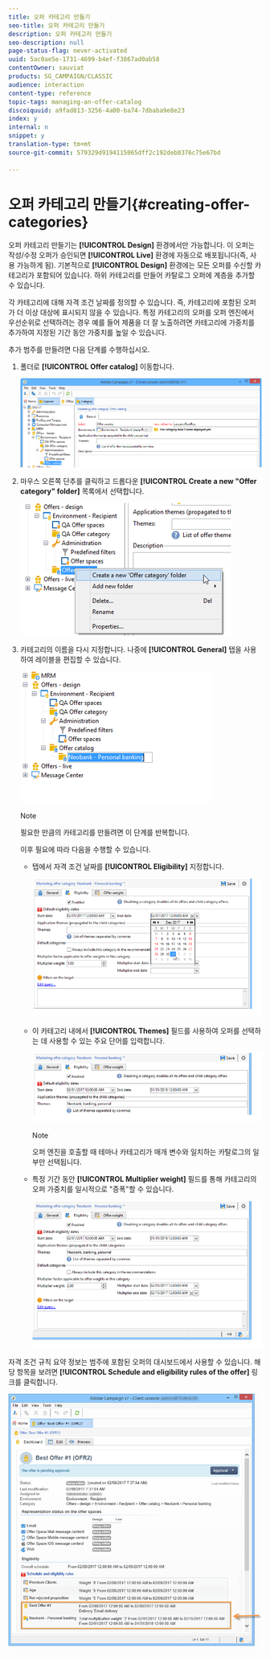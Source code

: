 ```yaml
---
title: 오퍼 카테고리 만들기
seo-title: 오퍼 카테고리 만들기
description: 오퍼 카테고리 만들기
seo-description: null
page-status-flag: never-activated
uuid: 5ac0ae5e-1731-4699-b4ef-f3867ad0ab58
contentOwner: sauviat
products: SG_CAMPAIGN/CLASSIC
audience: interaction
content-type: reference
topic-tags: managing-an-offer-catalog
discoiquuid: a9fad813-3256-4a00-ba74-7dbaba9e8e23
index: y
internal: n
snippet: y
translation-type: tm+mt
source-git-commit: 579329d9194115065dff2c192deb0376c75e67bd

---
```



# 오퍼 카테고리 만들기{#creating-offer-categories}

오퍼 카테고리 만들기는 **[!UICONTROL Design]** 환경에서만 가능합니다. 이 오퍼는 작성/수정 오퍼가 승인되면 **[!UICONTROL Live]** 환경에 자동으로 배포됩니다(즉, 사용 가능하게 됨). 기본적으로 **[!UICONTROL Design]** 환경에는 모든 오퍼를 수신할 카테고리가 포함되어 있습니다. 하위 카테고리를 만들어 카탈로그 오퍼에 계층을 추가할 수 있습니다.

각 카테고리에 대해 자격 조건 날짜를 정의할 수 있습니다. 즉, 카테고리에 포함된 오퍼가 더 이상 대상에 표시되지 않을 수 있습니다. 특정 카테고리의 오퍼를 오퍼 엔진에서 우선순위로 선택하려는 경우 예를 들어 제품을 더 잘 노출하려면 카테고리에 가중치를 추가하여 지정된 기간 동안 가중치를 높일 수 있습니다.

추가 범주를 만들려면 다음 단계를 수행하십시오.

1. 폴더로 **[!UICONTROL Offer catalog]** 이동합니다.

   ![](assets/offer_cat_create_001.png)

1. 마우스 오른쪽 단추를 클릭하고 드롭다운 **[!UICONTROL Create a new "Offer category" folder]** 목록에서 선택합니다.

   ![](assets/offer_cat_create_002.png)

1. 카테고리의 이름을 다시 지정합니다. 나중에 **[!UICONTROL General]** 탭을 사용하여 레이블을 편집할 수 있습니다.

   ![](assets/offer_cat_create_003.png)

   >[!NOTE]
   >
   >필요한 만큼의 카테고리를 만들려면 이 단계를 반복합니다.

   이후 필요에 따라 다음을 수행할 수 있습니다.

   * 탭에서 자격 조건 날짜를 **[!UICONTROL Eligibility]** 지정합니다.

      ![](assets/offer_cat_create_004.png)

   * 이 카테고리 내에서 **[!UICONTROL Themes]** 필드를 사용하여 오퍼를 선택하는 데 사용할 수 있는 주요 단어를 입력합니다.

      ![](assets/offer_cat_create_005.png)

      >[!NOTE]
      >
      >오퍼 엔진을 호출할 때 테마나 카테고리가 매개 변수와 일치하는 카탈로그의 일부만 선택됩니다.

   * 특정 기간 동안 **[!UICONTROL Multiplier weight]** 필드를 통해 카테고리의 오퍼 가중치를 일시적으로 &quot;증폭&quot;할 수 있습니다.

      ![](assets/offer_cat_create_006.png)

자격 조건 규칙 요약 정보는 범주에 포함된 오퍼의 대시보드에서 사용할 수 있습니다. 해당 항목을 보려면 **[!UICONTROL Schedule and eligibility rules of the offer]** 링크를 클릭합니다.

![](assets/offer_create_006.png)

